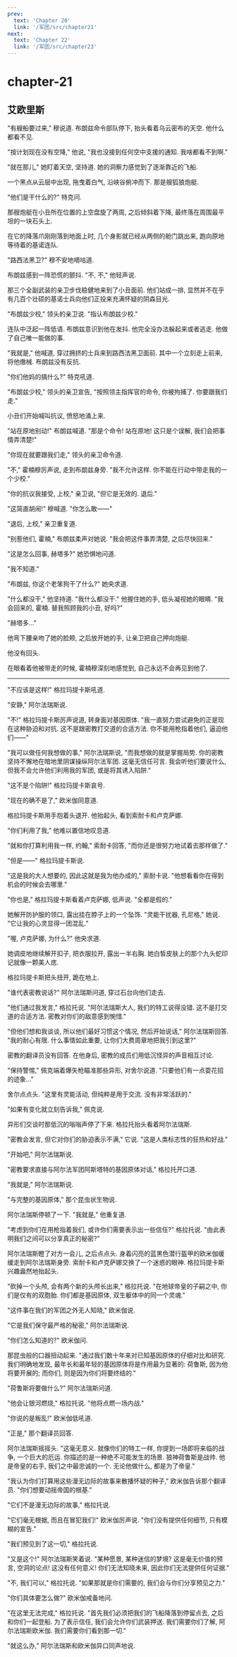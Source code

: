 ```yaml
---
prev:
  text: 'Chapter 20'
  link: '/军团/src/chapter21'
next:
  text: 'Chapter 22'
  link: '/军团/src/chapter23'
---
```


# chapter-21

## 艾欧里斯

"有艘船要过来," 穆说道. 布朗兹命令部队停下, 抬头看着乌云密布的天空. 他什么都看不见.

"按计划现在没有空降," 他说, "我也没接到任何空中支援的通知. 我啥都看不到啊."

"就在那儿," 她盯着天空, 坚持道. 她的洞察力感觉到了逐渐靠近的飞船.

一个黑点从云层中出现, 拖曳着白气, 沿峡谷俯冲而下. 那是艘狐狼炮艇.

"他们是干什么的?" 特克问.

那艘炮艇在小丑所在位置的上空盘旋了两周, 之后倾斜着下降, 最终落在周围最平坦的一块石头上.

在它的降落爪刚刚落到地面上时, 几个身影就已经从两侧的舱门跳出来, 跑向原地等待着的基诺连队.

"路西法黑卫?" 穆不安地嘀咕道.

布朗兹感到一阵恐慌的颤抖. "不, 不," 他轻声说.

那三个全副武装的亲卫步伐稳健地来到了小丑面前. 他们站成一排, 显然并不在乎有几百个壮硕的基诺士兵向他们正投来充满怀疑的阴森目光.

"布朗兹少校," 领头的亲卫说. "指认布朗兹少校."

连队中泛起一阵低语. 布朗兹意识到他在发抖. 他完全没办法躲起来或者逃走. 他做了自己唯一能做的事.

"我就是," 他喊道, 穿过拥挤的士兵来到路西法黑卫面前. 其中一个立刻走上前来, 将他缴械. 布朗兹没有反抗.

"你们他妈的搞什么?" 特克吼道.

"布朗兹少校," 领头的亲卫宣告, "按照领主指挥官的命令, 你被拘捕了. 你要跟我们走."

小丑们开始喊叫抗议, 愤怒地涌上来.

"站在原地别动!" 布朗兹喊道. "那是个命令! 站在原地! 这只是个误解, 我们会把事情弄清楚!"

"你现在就要跟我们走," 领头的亲卫命令道.

"不," 霍楠穆厉声说, 走到布朗兹身旁. "我不允许这样. 你不能在行动中带走我的一个少校."

"你的抗议我接受, 上校," 亲卫说, "但它是无效的. 退后."

"这简直胡闹!" 穆喊道. "你怎么敢——"

"退后, 上校," 亲卫重复道.

"别惹他们, 霍楠," 布朗兹柔声对她说. "我会把这件事弄清楚, 之后尽快回来."

"这是怎么回事, 赫塔多?" 她恐惧地问道.

"我不知道."

"布朗兹, 你这个老笨狗干了什么?" 她央求道.

"什么都没干," 他坚持道. "我什么都没干." 他握住她的手, 低头凝视她的眼睛. "我会回来的, 霍楠. 替我照顾我的小丑, 好吗?"

"赫塔多…"

他弯下腰亲吻了她的脸颊, 之后放开她的手, 让亲卫把自己押向炮艇.

他没有回头.

在眼看着他被带走的时候, 霍楠穆深刻地感觉到, 自己永远不会再见到他了.

--------

"不应该是这样!" 格拉玛提卡斯吼道.

"安静," 阿尔法瑞斯说.

"不!" 格拉玛提卡斯厉声说道, 转身面对基因原体. "我一直努力尝试避免的正是现在这种胁迫和对抗. 这不是跟密教打交道的合适方法. 你不能用枪指着他们, 逼迫他们——"

"我可以做任何我想做的事," 阿尔法瑞斯说, "而我想做的就是掌握局势. 你的密教坚持不懈地在暗地里阴谋操纵阿尔法军团. 这毫无信任可言. 我会听他们要说什么, 但我不会允许他们利用我的军团, 或是将其诱入陷阱."

"这不是个陷阱!" 格拉玛提卡斯哀号.

"现在的确不是了," 欧米伽同意道.

格拉玛提卡斯用手抱着头退开. 他抬起头, 看到索耐卡和卢克萨娜.

"你们利用了我," 他难以置信地叹息道.

"就和你打算利用我一样, 约翰," 索耐卡回答, "而你还是很努力地试着去那样做了."

"但是——" 格拉玛提卡斯说.

"这是我的大人想要的, 因此这就是我为他办成的," 索耐卡说. "他想看看你在得到机会的时候会去哪里."

"你也是," 格拉玛提卡斯看着卢克萨娜, 低声说. "全都是假的."

她解开防护服的领口, 露出挂在脖子上的一个坠饰. "灵能干扰器, 孔尼格," 她说. "它让我的心灵显得一团混乱."

"喔, 卢克萨娜, 为什么?" 他央求道.

她调皮地继续解开扣子, 把衣服拉开, 露出一半右胸. 她白皙皮肤上的那个九头蛇印记就像一颗美人痣.

格拉玛提卡斯把头扭开, 跪在地上.

"谁代表密教说话?" 阿尔法瑞斯问道, 穿过石台向他们走去.

"他们通过我发言," 格拉托说. "阿尔法瑞斯大人, 我们的特工说得没错. 这不是打交道的合适方法. 密教对你们的敌意感到惋惜."

"但他们想和我谈谈, 所以他们最好习惯这个情况, 然后开始说话," 阿尔法瑞斯回答. "我的耐心有限. 什么事情如此重要, 让你们大费周章地把我引到这里?"

密教的翻译员没有回答. 在他身后, 密教的成员们用低沉怪异的声音相互讨论.

"保持警惕," 佩克端着爆矢枪瞄准那些异形, 对舍尔说道. "只要他们有一点耍花招的迹象…"

舍尔点点头. "这里有灵能活动, 但纯粹是用于交流. 没有非常活跃的."

"如果有变化就立刻告诉我," 佩克说.

异形们交谈时那低沉的嗡嗡声停了下来. 格拉托抬头看着阿尔法瑞斯.

"密教会发言, 但它对你们的胁迫表示不满," 它说. "这是人类标志性的狂热和好战."

"开始吧," 阿尔法瑞斯说.

"密教要求直接与阿尔法军团阿斯塔特的基因原体对话," 格拉托开口道.

"我就是," 阿尔法瑞斯说.

"与完整的基因原体," 那个昆虫状生物说.

阿尔法瑞斯停顿了一下. "我就是," 他重复道.

"考虑到你们在用枪指着我们, 或许你们需要表示出一些信任?" 格拉托说. "由此表明我们之间可以分享真正的秘密?"

阿尔法瑞斯瞪了对方一会儿, 之后点点头. 身着闪亮的蓝黑色潜行盔甲的欧米伽缓缓走到阿尔法瑞斯身旁. 索耐卡和卢克萨娜交换了一个迷惑的眼神. 格拉玛提卡斯兴趣盎然地抬起头.

"砍掉一个头颅, 会有两个新的头颅长出来," 格拉托说. "在地球帝皇的子嗣之中, 你们是仅有的双胞胎. 你们都是基因原体, 双生躯体中的同一个灵魂."

"这件事在我们的军团之外无人知晓," 欧米伽说.

"它是我们保守最严格的秘密," 阿尔法瑞斯说.

"你们怎么知道的?" 欧米伽问.

那昆虫般的口器扭动起来. "通过我们数十年来对已知基因原体的仔细对比和研究. 我们明确地发现, 最年长和最年轻的基因原体将是作用最为显著的: 荷鲁斯, 因为他将要开展的; 而你们, 则是因为你们将要终结的."

"荷鲁斯将要做什么?" 阿尔法瑞斯问道.

"他会让银河燃烧," 格拉托说. "他将点燃一场内战."

"你说的是叛乱!" 欧米伽低吼道.

"正是," 那个翻译员回答.

阿尔法瑞斯摇摇头. "这毫无意义. 就像你们的特工一样, 你提到一场即将来临的战争, 一个巨大的厄运. 你描述的是一种绝不可能发生的场景. 狼神荷鲁斯是战帅. 他是帝皇的右手, 我们之中最忠诚的一个. 无论他做什么, 都是为了帝皇."

"我认为你们打算用这些漫无边际的故事来散播怀疑的种子," 欧米伽告诉那个翻译员. "你们想要动摇帝国的根基."

"它们不是漫无边际的故事," 格拉托说.

"它们毫无根据, 而且在冒犯我们!" 欧米伽厉声说. "你们没有提供任何细节, 只有模糊的宣告."

"我们预见到了这一切," 格拉托说.

"又是这个!" 阿尔法瑞斯笑着说. "某种愿景, 某种迷信的梦境? 这是毫无价值的预言, 空洞的论点! 这没有任何意义! 你们无法知晓未来, 因此你们无法提供任何证据."

"不, 我们可以," 格拉托说. "如果那就是你们需要的, 我们会与你们分享预见之力."

"你们具体要怎么做?" 欧米伽戒备地问.

"在这里无法完成," 格拉托说. "首先我们必须把我们的飞船降落到停留点去, 之后和你们一起登船. 为了表示信任, 我们会允许你们武装押送. 我们需要你们了解, 阿尔法瑞斯欧米伽. 我们需要你们看到那一切."

"就这么办," 阿尔法瑞斯和欧米伽异口同声地说.
